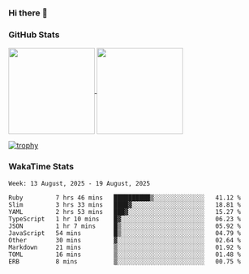 ### Hi there 👋

### GitHub Stats

<a href="https://github.com/anuraghazra/github-readme-stats">
  <img align="center" height="170px" src="https://github-readme-stats.vercel.app/api/top-langs/?username=tksfjt1024&layout=compact&count_private=true&show_icons=true&show_icons=true&theme=graywhite" />
</a>
<a href="https://github.com/anuraghazra/github-readme-stats">
  <img align="center" height="170px" src="https://github-readme-stats.vercel.app/api?username=tksfjt1024&count_private=true&show_icons=true&show_icons=true&theme=graywhite" />
</a>

[![trophy](https://github-profile-trophy.vercel.app/?username=tksfjt1024)](https://github.com/ryo-ma/github-profile-trophy)

### WakaTime Stats

<!--START_SECTION:waka-->
```text
Week: 13 August, 2025 - 19 August, 2025

Ruby         7 hrs 46 mins   ██████████▒░░░░░░░░░░░░░░   41.12 % 
Slim         3 hrs 33 mins   ████▓░░░░░░░░░░░░░░░░░░░░   18.81 % 
YAML         2 hrs 53 mins   ███▓░░░░░░░░░░░░░░░░░░░░░   15.27 % 
TypeScript   1 hr 10 mins    █▓░░░░░░░░░░░░░░░░░░░░░░░   06.23 % 
JSON         1 hr 7 mins     █▒░░░░░░░░░░░░░░░░░░░░░░░   05.92 % 
JavaScript   54 mins         █▒░░░░░░░░░░░░░░░░░░░░░░░   04.79 % 
Other        30 mins         ▓░░░░░░░░░░░░░░░░░░░░░░░░   02.64 % 
Markdown     21 mins         ▒░░░░░░░░░░░░░░░░░░░░░░░░   01.92 % 
TOML         16 mins         ▒░░░░░░░░░░░░░░░░░░░░░░░░   01.48 % 
ERB          8 mins          ▒░░░░░░░░░░░░░░░░░░░░░░░░   00.75 % 
```
<!--END_SECTION:waka-->
